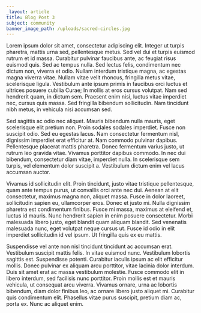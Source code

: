 ```yaml
---
_layout: article
title: Blog Post 3
subject: community
banner_image_path: /uploads/sacred-circles.jpg
---
```



Lorem ipsum dolor sit amet, consectetur adipiscing elit. Integer ut turpis pharetra, mattis urna sed, pellentesque metus. Sed vel dui et turpis euismod rutrum et id massa. Curabitur pulvinar faucibus ante, ac feugiat risus euismod quis. Sed ac tempus nulla. Sed lectus felis, condimentum nec dictum non, viverra et odio. Nullam interdum tristique magna, ac egestas magna viverra vitae. Nullam vitae velit rhoncus, fringilla metus vitae, scelerisque ligula. Vestibulum ante ipsum primis in faucibus orci luctus et ultrices posuere cubilia Curae; In mollis at eros cursus volutpat. Nam sed hendrerit quam, in dictum sem. Praesent enim nisi, luctus vitae imperdiet nec, cursus quis massa. Sed fringilla bibendum sollicitudin. Nam tincidunt nibh metus, in vehicula nisi accumsan sed.

Sed sagittis ac odio nec aliquet. Mauris bibendum nulla mauris, eget scelerisque elit pretium non. Proin sodales sodales imperdiet. Fusce non suscipit odio. Sed eu egestas lacus. Nam consectetur fermentum nisl, dignissim imperdiet erat efficitur at. Nam commodo pulvinar dapibus. Pellentesque placerat mattis pharetra. Donec fermentum varius justo, ut rutrum leo gravida vitae. Vivamus porttitor dapibus commodo. In nec dui bibendum, consectetur diam vitae, imperdiet nulla. In scelerisque sem turpis, vel elementum dolor suscipit a. Vestibulum dictum enim vel lacus accumsan auctor.

Vivamus id sollicitudin elit. Proin tincidunt, justo vitae tristique pellentesque, quam ante tempus purus, ut convallis orci ante nec dui. Aenean at elit consectetur, maximus magna non, aliquet massa. Fusce in dolor laoreet, sollicitudin sapien eu, ullamcorper eros. Donec et justo mi. Nulla dignissim pharetra est condimentum finibus. Fusce mi massa, maximus at eleifend et, luctus id mauris. Nunc hendrerit sapien in enim posuere consectetur. Morbi malesuada libero justo, eget blandit quam aliquam blandit. Sed venenatis malesuada nunc, eget volutpat neque cursus ut. Fusce id odio in elit imperdiet sollicitudin id vel ipsum. Ut fringilla quis ex eu mattis.

Suspendisse vel ante non nisl tincidunt tincidunt ac accumsan erat. Vestibulum suscipit mattis felis. In vitae euismod nunc. Vestibulum lobortis sagittis est. Suspendisse potenti. Curabitur iaculis ipsum ac elit efficitur mollis. Donec pulvinar ex aliquam arcu porttitor, vitae lacinia dolor interdum. Duis sit amet erat ac massa vestibulum molestie. Fusce commodo elit in libero interdum, sed facilisis nunc porttitor. Proin mollis est et mauris vehicula, ut consequat arcu viverra. Vivamus ornare, urna ac lobortis bibendum, diam dolor finibus leo, ac ornare libero justo aliquet mi. Curabitur quis condimentum elit. Phasellus vitae purus suscipit, pretium diam ac, porta ex. Nunc ac aliquet enim.